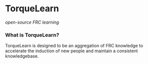 # TorqueLearn

_open-source FRC learning_

### What is TorqueLearn?

TorqueLearn is designed to be an aggregation of FRC knowledge to accelerate the induction of new people and maintain a consistent knowledgebase.